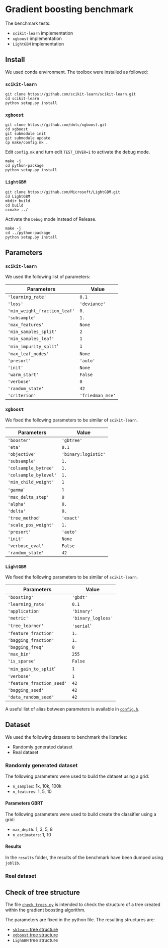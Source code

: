 # Gradient boosting benchmark

The benchmark tests:

* `scikit-learn` implementation
* `xgboost` implementation
* `LightGBM` implementation

## Install

We used conda environment. The toolbox were installed as followed:

### `scikit-learn`

```
git clone https://github.com/scikit-learn/scikit-learn.git
cd scikit-learn
python setup.py install
```

### `xgboost`

```
git clone https://github.com/dmlc/xgboost.git
cd xgboost
git submodule init
git submodule update
cp make/config.mk .
```

Edit `config.mk` and turn edit `TEST_COVER=1` to activate the debug mode.

```
make -j
cd python-package
python setup.py install
```

### `LightGBM`

```
git clone https://github.com/Microsoft/LightGBM.git
cd LightGBM
mkdir build
cd build
ccmake ../
```

Activate the `Debug` mode instead of Release.

```
make -j
cd ../python-package
python setup.py install
```

## Parameters

### `scikit-learn`

We used the following list of parameters:

| Parameters                   | Value            |
|------------------------------|------------------|
| `'learning_rate'`            | `0.1`            |
| `'loss'`                     | `'deviance'`     |
| `'min_weight_fraction_leaf'` | `0.`             |
| `'subsample'`                | `1.`             |
| `'max_features'`             | `None`           |
| `'min_samples_split'`        | `2`              |
| `'min_samples_leaf'`         | `1`              |
| `'min_impurity_split`'       | `1`              |
| `'max_leaf_nodes'`           | `None`           |
| `'presort'`                  | `'auto'`         |
| `'init'`                     | `None`           |
| `'warm_start'`               | `False`          |
| `'verbose'`                  | `0`              |
| `'random_state'`             | `42`             |
| `'criterion'`                | `'friedman_mse'` |

### `xgboost`

We fixed the following parameters to be similar of `scikit-learn`.

| Parameters                   | Value               |
|------------------------------|---------------------|
| `'booster'`                  | `'gbtree'`          |
| `'eta'`                      | `0.1`               |
| `'objective'`                | `'binary:logistic'` |
| `'subsample'`                | `1.`                |
| `'colsample_bytree'`         | `1.`                |
| `'colsample_bylevel'`        | `1.`                |
| `'min_child_weight'`         | `1`                 |
| `'gamma`'                    | `1`                 |
| `'max_delta_step'`           | `0`                 |
| `'alpha'`                    | `0.`                |
| `'delta'`                    | `0.`                |
| `'tree_method'`              | `'exact'`           |
| `'scale_pos_weight'`         | `1.`                |
| `'presort'`                  | `'auto'`            |
| `'init'`                     | `None`              |
| `'verbose_eval'`             | `False`             |
| `'random_state'`             | `42`                |

### `LightGBM`

We fixed the following parameters to be similar of `scikit-learn`.

| Parameters                   | Value              |
|------------------------------|--------------------|
| `'boosting'`                 | `'gbdt'`           |
| `'learning_rate'`            | `0.1`              |
| `'application'`              | `'binary'`         |
| `'metric'`                   | `'binary_logloss'` |
| `'tree_learner'`             | `'serial`'         |
| `'feature_fraction'`         | `1.`               |
| `'bagging_fraction'`         | `1.`               |
| `'bagging_freq'`             | `0`                |
| `'max_bin'`                  | `255`              |
| `'is_sparse'`                | `False`            |
| `'min_gain_to_split`'        | `1`                |
| `'verbose'`                  | `1`                |
| `'feature_fraction_seed'`    | `42`               |
| `'bagging_seed'`             | `42`               |
| `'data_random_seed'`         | `42`               |

A useful list of alias between parameters is available in [`config.h`](https://github.com/Microsoft/LightGBM/blob/master/include/LightGBM/config.h#L316).

## Dataset

We used the following datasets to benchmark the libraries:

* Randomly generated dataset
* Real dataset

### Randomly generated dataset

The following parameters were used to build the dataset using a grid:

* `n_samples`: 1k, 10k, 100k
* `n_features`: 1, 5, 10

#### Parameters GBRT

The following parameters were used to build create the classifier using a grid:

* `max_depth`: 1, 3, 5, 8
* `n_estimators`: 1, 10

#### Results

In the `results` folder, the results of the benchmark have been dumped using `joblib`.

### Real dataset


## Check of tree structure

The file [`check_trees.py`](https://github.com/glemaitre/gbrt-benchmarks/blob/master/check_trees.py)
is intended to check the structure of a tree created within the gradient
boosting algorithm.

The parameters are fixed in the python file. The resulting structures are:

* [`sklearn` tree structure](https://github.com/glemaitre/gbrt-benchmarks/blob/master/results/sklearn_tree.png)
* [`xgboost` tree structure](https://github.com/glemaitre/gbrt-benchmarks/blob/master/results/xgboost_tree.pdf)
* `LighGBM` tree structure
